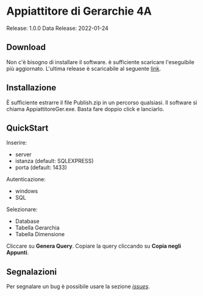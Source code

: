 # Appiattitore di Gerarchie 4A

Release: 1.0.0
Data Release: 2022-01-24

## Download
Non c'è bisogno di installare il software. è sufficiente scaricare l'eseguibile più aggiornato. 
L'ultima release è scaricabile al seguente [link](https://github.com/damianodantuonotksol/AppiattitoreGerarchie/raw/master/Publish.zip).

## Installazione
È sufficiente estrarre il file Publish.zip in un percorso qualsiasi. Il software si chiama AppiattitoreGer.exe. Basta fare doppio click e lanciarlo.

## QuickStart
Inserire:
- server
- istanza (default: SQLEXPRESS)
- porta (default: 1433)

Autenticazione:
- windows
- SQL

Selezionare:
- Database
- Tabella Gerarchia
- Tabella Dimensione

Cliccare su **Genera Query**.
Copiare la query cliccando su **Copia negli Appunti**.

## Segnalazioni
Per segnalare un bug è possibile usare la sezione [*issues*](https://github.com/damianodantuonotksol/AppiattitoreGerarchie/issues).
